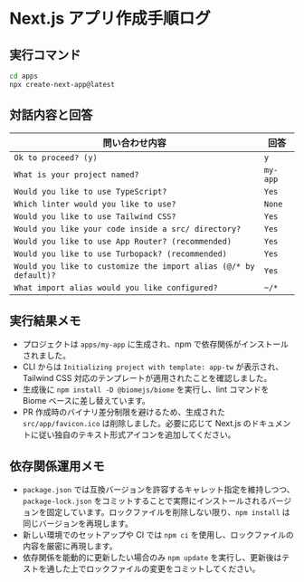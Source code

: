 # Next.js アプリ作成手順ログ

## 実行コマンド

```bash
cd apps
npx create-next-app@latest
```

## 対話内容と回答

| 問い合わせ内容 | 回答 |
| --- | --- |
| `Ok to proceed? (y)` | `y` |
| `What is your project named?` | `my-app` |
| `Would you like to use TypeScript?` | `Yes` |
| `Which linter would you like to use?` | `None` |
| `Would you like to use Tailwind CSS?` | `Yes` |
| `Would you like your code inside a src/ directory?` | `Yes` |
| `Would you like to use App Router? (recommended)` | `Yes` |
| `Would you like to use Turbopack? (recommended)` | `Yes` |
| `Would you like to customize the import alias (@/* by default)?` | `Yes` |
| `What import alias would you like configured?` | `~/*` |

## 実行結果メモ

- プロジェクトは `apps/my-app` に生成され、npm で依存関係がインストールされました。
- CLI からは `Initializing project with template: app-tw` が表示され、Tailwind CSS 対応のテンプレートが適用されたことを確認しました。
- 生成後に `npm install -D @biomejs/biome` を実行し、lint コマンドを Biome ベースに差し替えています。
- PR 作成時のバイナリ差分制限を避けるため、生成された `src/app/favicon.ico` は削除しました。必要に応じて Next.js のドキュメントに従い独自のテキスト形式アイコンを追加してください。

## 依存関係運用メモ

- `package.json` では互換バージョンを許容するキャレット指定を維持しつつ、`package-lock.json` をコミットすることで実際にインストールされるバージョンを固定しています。ロックファイルを削除しない限り、`npm install` は同じバージョンを再現します。
- 新しい環境でのセットアップや CI では `npm ci` を使用し、ロックファイルの内容を厳密に再現します。
- 依存関係を能動的に更新したい場合のみ `npm update` を実行し、更新後はテストを通した上でロックファイルの変更をコミットしてください。
